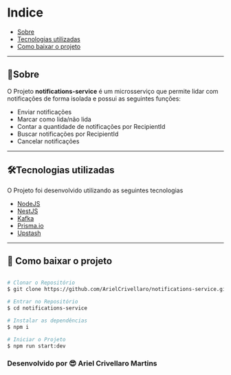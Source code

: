 # Indice

- [Sobre](#-sobre)
- [Tecnologias utilizadas](#-tecnologias-utilizadas)
- [Como baixar o projeto](#-como-baixar-o-projeto)

---

## 🧾Sobre

O Projeto **notifications-service** é um microsserviço que permite lidar com notificações de forma isolada e possui as seguintes funções:

- Enviar notificações
- Marcar como lida/não lida
- Contar a quantidade de notificações por RecipientId
- Buscar notificações por RecipientId
- Cancelar notificações

---

## 🛠Tecnologias utilizadas

O Projeto foi desenvolvido utilizando as seguintes tecnologias

- [NodeJS](https://nodejs.org/en/)
- [NestJS](https://nestjs.com/)
- [Kafka](https://nestjs.com/)
- [Prisma.io](https://www.prisma.io/)
- [Upstash](https://upstash.com/)

---

## 💾 Como baixar o projeto

```bash

# Clonar o Repositório
$ git clone https://github.com/ArielCrivellaro/notifications-service.git

# Entrar no Repositório
$ cd notifications-service

# Instalar as dependências
$ npm i

# Iniciar o Projeto
$ npm run start:dev

```

### Desenvolvido por 😎 Ariel Crivellaro Martins
